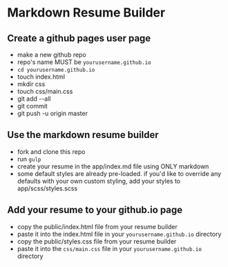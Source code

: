 # Markdown Resume Builder

## Create a github pages user page

- make a new github repo
- repo's name MUST be `yourusername.github.io`
- `cd yourusername.github.io`
- touch index.html
- mkdir css
- touch css/main.css
- git add --all
- git commit
- git push -u origin master

## Use the markdown resume builder

- fork and clone this repo
- run `gulp`
- create your resume in the app/index.md file using ONLY markdown
- some default styles are already pre-loaded. if you'd like to override any defaults with your own custom styling, add your styles to app/scss/styles.scss

## Add your resume to your github.io page

- copy the public/index.html file from your resume builder
- paste it into the index.html file in your `yourusername.github.io` directory
- copy the public/styles.css file from your resume builder
- paste it into the `css/main.css` file in your `yourusername.github.io` directory
